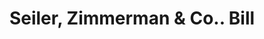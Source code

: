 ---
doi: 10.7916/D80G4X9K
date_other: '1890'
date_other_textual: 1890-1899
form: printed ephemera
genre:
- Invoices
name:
- Seiler, Zimmerman & Co.
object_in_context_url: https://biggert.cul.columbia.edu/items/view/ave_biggert_01512
subject_hierarchical_geographic:
- Shamokin, Pennsylvania, United States
subject_name:
- Seiler, Zimmerman & Co.
title: Seiler, Zimmerman & Co.. Bill
sort_title: Seiler, Zimmerman & Co.. Bill
call_number: ave_biggert_01512
coordinates:
- 40.78916666666667,-76.55472222222222
pid: ave_biggert_01512
identifiers: ave_biggert_01512
thumbnail: https://derivativo-1.library.columbia.edu/iiif/2/ldpd:343997/full/!256,256/0/native.jpg
permalink: "/biggert/ave_biggert_01512/"
layout: iiif-image-page
---